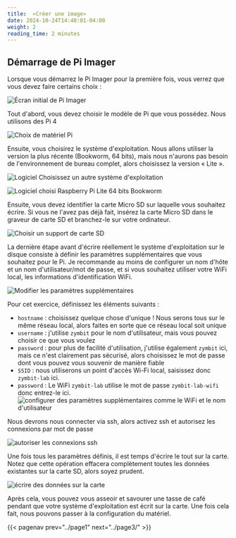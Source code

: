 ```yaml
---
title:  «Créer une image»
date: 2024-10-24T14:48:01-04:00
weight: 2
reading_time: 2 minutes
---
```


## Démarrage de Pi Imager

Lorsque vous démarrez le Pi Imager pour la première fois, vous verrez que vous devez faire certains choix :

![Écran initial de Pi Imager](images/pi-imager.png)

Tout d'abord, vous devez choisir le modèle de Pi que vous possédez. Nous utilisons des Pi 4

![Choix de matériel Pi](images/choose-hardware.png)

Ensuite, vous choisirez le système d'exploitation. Nous allons utiliser la version la plus récente (Bookworm, 64 bits), mais nous n'aurons pas besoin de l'environnement de bureau complet, alors choisissez la version « Lite ».

![Logiciel Choisissez un autre système d'exploitation](images/choose-os-2.png)

![Logiciel choisi Raspberry Pi Lite 64 bits Bookworm](images/choose-os-1.png)

Ensuite, vous devez identifier la carte Micro SD sur laquelle vous souhaitez écrire. Si vous ne l'avez pas déjà fait, insérez la carte Micro SD dans le graveur de carte SD et branchez-le sur votre ordinateur.

![Choisir un support de carte SD](images/choose-media.png)

La dernière étape avant d'écrire réellement le système d'exploitation sur le disque consiste à définir les paramètres supplémentaires que vous souhaitez pour le Pi. Je recommande au moins de configurer un nom d'hôte et un nom d'utilisateur/mot de passe, et si vous souhaitez utiliser votre WiFi local, les informations d'identification WiFi.



![Modifier les paramètres supplémentaires](images/edit-settings.png)

Pour cet exercice, définissez les éléments suivants :
- `hostname` : choisissez quelque chose d'unique ! Nous serons tous sur le même réseau local, alors faites en sorte que ce réseau local soit unique
- `username` : j'utilise `zymbit` pour le nom d'utilisateur, mais vous pouvez choisir ce que vous voulez
- `password` : pour plus de facilité d'utilisation, j'utilise également `zymbit` ici, mais ce n'est clairement pas sécurisé, alors choisissez le mot de passe dont vous pouvez vous souvenir de manière fiable
- `SSID` : nous utiliserons un point d'accès Wi-Fi local, saisissez donc `zymbit-lab` ici.
- `password` : Le WiFi `zymbit-lab` utilise le mot de passe `zymbit-lab-wifi` donc entrez-le ici.
![configurer des paramètres supplémentaires comme le WiFi et le nom d'utilisateur](images/customize.png)

Nous devrons nous connecter via ssh, alors activez ssh et autorisez les connexions par mot de passe

![autoriser les connexions ssh](images/enable-ssh.png)

Une fois tous les paramètres définis, il est temps d'écrire le tout sur la carte. Notez que cette opération effacera complètement toutes les données existantes sur la carte SD, alors soyez prudent.

![écrire des données sur la carte](images/Pi-warning.png)

Après cela, vous pouvez vous asseoir et savourer une tasse de café pendant que votre système d'exploitation est écrit sur la carte. Une fois cela fait, nous pouvons passer à la configuration du matériel.

{{< pagenav prev="../page1" next="../page3/" >}}
